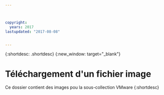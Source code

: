 ```yaml
---



copyright:
  years: 2017
lastupdated: "2017-08-08"


---
```


{:shortdesc: .shortdesc}
{:new_window: target="_blank"}

# Téléchargement d'un fichier image
Ce dossier contient des images pou la sous-collection VMware
{:shortdesc}
